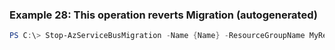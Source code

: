 
### Example 28: This operation reverts Migration (autogenerated)
```powershell
PS C:\> Stop-AzServiceBusMigration -Name {Name} -ResourceGroupName MyResourceGroup


